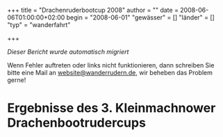 +++
title = "Drachenruderbootcup 2008"
author = ""
date = 2008-06-06T01:00:00+02:00
begin = "2008-06-01"
"gewässer" = []
"länder" = []
"typ" = "wanderfahrt"

+++


*Dieser Bericht wurde automatisch migriert*

Wenn Fehler auftreten oder links nicht funktionieren, dann schreiben Sie bitte eine Mail an website@wanderrudern.de, wir beheben das Problem gerne!



# Ergebnisse des 3. Kleinmachnower Drachenbootrudercups


